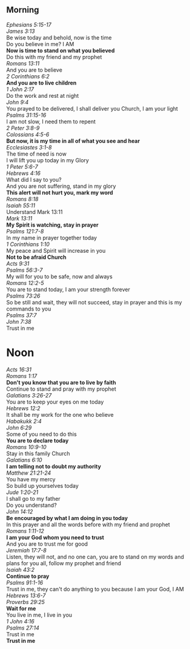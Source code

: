 ## Morning

_Ephesians 5:15-17_  
_James 3:13_  
Be wise today and behold, now is the time  
Do you believe in me? I AM  
**Now is time to stand on what you believed**  
Do this with my friend and my prophet  
_Romans 13:11_  
And you are to believe  
_2 Corinthians 6:2_  
**And you are to live children**  
_1 John 2:17_  
Do the work and rest at night  
_John 9:4_  
You prayed to be delivered, I shall deliver you Church, I am your light  
_Psalms 31:15-16_  
I am not slow, I need them to repent  
_2 Peter 3:8-9_  
_Colossians 4:5-6_  
**But now, it is my time in all of what you see and hear**  
_Ecclesiastes 3:1-8_  
The time of need is now  
I will lift you up today in my Glory  
_1 Peter 5:6-7_  
_Hebrews 4:16_  
What did I say to you?  
And you are not suffering, stand in my glory  
**This alert will not hurt you, mark my word**  
_Romans 8:18_  
_Isaiah 55:11_  
Understand Mark 13:11  
_Mark 13:11_  
**My Spirit is watching, stay in prayer**  
_Psalms 121:7-8_  
In my name in prayer together today  
_1 Corinthians 1:10_  
My peace and Spirit will increase in you  
**Not to be afraid Church**  
_Acts 9:31_  
_Psalms 56:3-7_  
My will for you to be safe, now and always  
_Romans 12:2-5_  
You are to stand today, I am your strength forever  
_Psalms 73:26_  
So be still and wait, they will not succeed, stay in prayer and this is my commands to you  
_Psalms 37:7_  
_John 7:38_  
Trust in me  

# Noon

_Acts 16:31_  
_Romans 1:17_  
**Don't you know that you are to live by faith**  
Continue to stand and pray with my prophet  
_Galatians 3:26-27_  
You are to keep your eyes on me today  
_Hebrews 12:2_  
It shall be my work for the one who believe  
_Habakukk 2:4_  
_John 6:29_  
Some of you need to do this  
**You are to declare today**  
_Romans 10:9-10_  
Stay in this family Church  
_Galatians 6:10_  
**I am telling not to doubt my authority**  
_Matthew 21:21-24_  
You have my mercy  
So build up yourselves today  
_Jude 1:20-21_  
I shall go to my father  
Do you understand?  
_John 14:12_  
**Be encouraged by what I am doing in you today**  
In this prayer and all the words before with my friend and prophet  
_Romans 1:11-12_  
**I am your God whom you need to trust**  
And you are to trust me for good  
_Jeremiah 17:7-8_  
Listen, they will not, and no one can, you are to stand on my words and plans for you all, follow my prophet and friend  
_Isaiah 43:2_  
**Continue to pray**  
_Psalms 91:1-16_  
Trust in me, they can't do anything to you because I am your God, I AM  
_Hebrews 13:6-7_  
_Proverbs 29:25_  
**Wait for me**  
You live in me, I live in you  
_1 John 4:16_  
_Psalms 27:14_  
Trust in me  
**Trust in me**  
